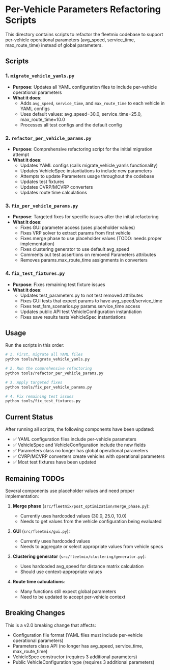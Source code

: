 # Per-Vehicle Parameters Refactoring Scripts

This directory contains scripts to refactor the fleetmix codebase to support per-vehicle operational parameters (avg_speed, service_time, max_route_time) instead of global parameters.

## Scripts

### 1. `migrate_vehicle_yamls.py`
- **Purpose**: Updates all YAML configuration files to include per-vehicle operational parameters
- **What it does**:
  - Adds `avg_speed`, `service_time`, and `max_route_time` to each vehicle in YAML configs
  - Uses default values: avg_speed=30.0, service_time=25.0, max_route_time=10.0
  - Processes all test configs and the default config

### 2. `refactor_per_vehicle_params.py`
- **Purpose**: Comprehensive refactoring script for the initial migration attempt
- **What it does**:
  - Updates YAML configs (calls migrate_vehicle_yamls functionality)
  - Updates VehicleSpec instantiations to include new parameters
  - Attempts to update Parameters usage throughout the codebase
  - Updates test fixtures
  - Updates CVRP/MCVRP converters
  - Updates route time calculations

### 3. `fix_per_vehicle_params.py`
- **Purpose**: Targeted fixes for specific issues after the initial refactoring
- **What it does**:
  - Fixes GUI parameter access (uses placeholder values)
  - Fixes VRP solver to extract params from first vehicle
  - Fixes merge phase to use placeholder values (TODO: needs proper implementation)
  - Fixes clustering generator to use default avg_speed
  - Comments out test assertions on removed Parameters attributes
  - Removes params.max_route_time assignments in converters

### 4. `fix_test_fixtures.py`
- **Purpose**: Fixes remaining test fixture issues
- **What it does**:
  - Updates test_parameters.py to not test removed attributes
  - Fixes GUI tests that expect params to have avg_speed/service_time
  - Fixes test_fsm_scenarios.py params.service_time access
  - Updates public API test VehicleConfiguration instantiation
  - Fixes save results tests VehicleSpec instantiations

## Usage

Run the scripts in this order:
```bash
# 1. First, migrate all YAML files
python tools/migrate_vehicle_yamls.py

# 2. Run the comprehensive refactoring
python tools/refactor_per_vehicle_params.py

# 3. Apply targeted fixes
python tools/fix_per_vehicle_params.py

# 4. Fix remaining test issues
python tools/fix_test_fixtures.py
```

## Current Status

After running all scripts, the following components have been updated:
- ✅ YAML configuration files include per-vehicle parameters
- ✅ VehicleSpec and VehicleConfiguration include the new fields
- ✅ Parameters class no longer has global operational parameters
- ✅ CVRP/MCVRP converters create vehicles with operational parameters
- ✅ Most test fixtures have been updated

## Remaining TODOs

Several components use placeholder values and need proper implementation:
1. **Merge phase** (`src/fleetmix/post_optimization/merge_phase.py`):
   - Currently uses hardcoded values (30.0, 25.0, 10.0)
   - Needs to get values from the vehicle configuration being evaluated

2. **GUI** (`src/fleetmix/gui.py`):
   - Currently uses hardcoded values
   - Needs to aggregate or select appropriate values from vehicle specs

3. **Clustering generator** (`src/fleetmix/clustering/generator.py`):
   - Uses hardcoded avg_speed for distance matrix calculation
   - Should use context-appropriate values

4. **Route time calculations**:
   - Many functions still expect global parameters
   - Need to be updated to accept per-vehicle context

## Breaking Changes

This is a v2.0 breaking change that affects:
- Configuration file format (YAML files must include per-vehicle operational parameters)
- Parameters class API (no longer has avg_speed, service_time, max_route_time)
- VehicleSpec constructor (requires 3 additional parameters)
- Public VehicleConfiguration type (requires 3 additional parameters) 